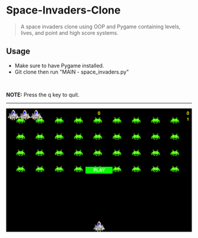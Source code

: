 # Space-Invaders-Clone
> A space invaders clone using OOP and Pygame containing levels, lives, and point and high score systems.

## Usage
<ul>
        <li>Make sure to have Pygame installed.</li>
        <li>Git clone then run "MAIN - space_invaders.py"</li>
</ul><br/>

<b>NOTE:</b> Press the q key to quit.

---
<p align="center">
  <a href="https://github.com/tdanielles/Space-Invaders-Clone/blob/5eff03d16389220c8befb440af16bf47010bb530/sample.png">
    <img alt="ScreenShot" src="https://github.com/tdanielles/Space-Invaders-Clone/blob/5eff03d16389220c8befb440af16bf47010bb530/sample.png">
  </a>
</p>

